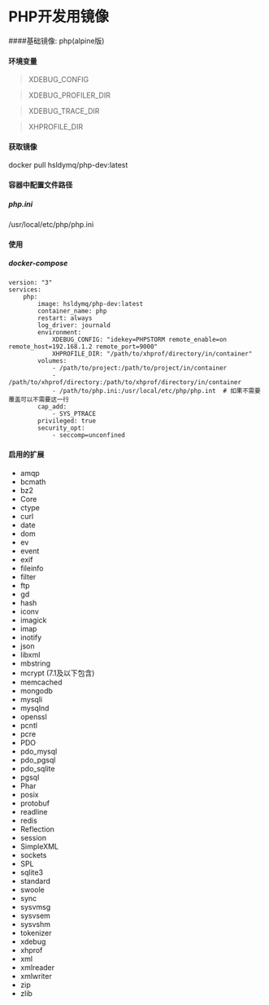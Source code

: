 # PHP开发用镜像

####基础镜像: php(alpine版)

#### 环境变量
> XDEBUG\_CONFIG

> XDEBUG\_PROFILER\_DIR

> XDEBUG\_TRACE\_DIR

> XHPROFILE\_DIR

#### 获取镜像
docker pull hsldymq/php-dev:latest

#### 容器中配置文件路径
##### php.ini
/usr/local/etc/php/php.ini

#### 使用
##### docker-compose
```docker-compose
version: "3"
services:
    php:
        image: hsldymq/php-dev:latest
        container_name: php
        restart: always
        log_driver: journald 
        environment:
            XDEBUG_CONFIG: "idekey=PHPSTORM remote_enable=on remote_host=192.168.1.2 remote_port=9000"
            XHPROFILE_DIR: "/path/to/xhprof/directory/in/container"
        volumes:
            - /path/to/project:/path/to/project/in/container
            - /path/to/xhprof/directory:/path/to/xhprof/directory/in/container
            - /path/to/php.ini:/usr/local/etc/php/php.int  # 如果不需要覆盖可以不需要这一行
        cap_add:
            - SYS_PTRACE
        privileged: true
        security_opt:
            - seccomp=unconfined
```



#### 启用的扩展
* amqp
* bcmath
* bz2
* Core
* ctype
* curl
* date
* dom 
* ev
* event
* exif
* fileinfo
* filter
* ftp
* gd
* hash
* iconv
* imagick
* imap
* inotify
* json
* libxml
* mbstring
* mcrypt (7.1及以下包含)
* memcached
* mongodb
* mysqli
* mysqlnd
* openssl
* pcntl
* pcre
* PDO
* pdo_mysql
* pdo_pgsql
* pdo_sqlite
* pgsql
* Phar
* posix
* protobuf
* readline
* redis
* Reflection
* session
* SimpleXML
* sockets
* SPL
* sqlite3
* standard
* swoole
* sync
* sysvmsg
* sysvsem
* sysvshm
* tokenizer
* xdebug
* xhprof
* xml
* xmlreader
* xmlwriter
* zip
* zlib



